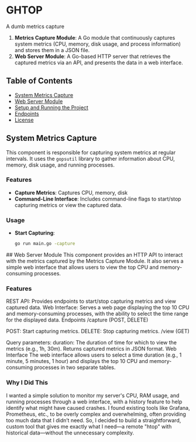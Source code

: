# GHTOP

A dumb metrics capture

1. **Metrics Capture Module**: A Go module that continuously captures system metrics (CPU, memory, disk usage, and process information) and stores them in a JSON file.
2. **Web Server Module**: A Go-based HTTP server that retrieves the captured metrics via an API, and presents the data in a web interface.

## Table of Contents

- [System Metrics Capture](#system-metrics-capture)
- [Web Server Module](#web-server-module)
- [Setup and Running the Project](#setup-and-running-the-project)
- [Endpoints](#endpoints)
- [License](#license)

## System Metrics Capture

This component is responsible for capturing system metrics at regular intervals. It uses the `gopsutil` library to gather information about CPU, memory, disk usage, and running processes.

### Features

- **Capture Metrics**: Captures CPU, memory, disk
- **Command-Line Interface**: Includes command-line flags to start/stop capturing metrics or view the captured data.

### Usage

- **Start Capturing**:
  ```bash
  go run main.go -capture
  ```

## Web Server Module
This component provides an HTTP API to interact with the metrics captured by the Metrics Capture Module. It also serves a simple web interface that allows users to view the top CPU and memory-consuming processes.

### Features

REST API: Provides endpoints to start/stop capturing metrics and view captured data.
Web Interface: Serves a web page displaying the top 10 CPU and memory-consuming processes, with the ability to select the time range for the displayed data.
Endpoints
/capture (POST, DELETE)

POST: Start capturing metrics.
DELETE: Stop capturing metrics.
/view (GET)

Query parameters:
duration: The duration of time for which to view the metrics (e.g., 1h, 30m).
Returns captured metrics in JSON format.
Web Interface
The web interface allows users to select a time duration (e.g., 1 minute, 5 minutes, 1 hour) and displays the top 10 CPU and memory-consuming processes in two separate tables.

### Why I Did This

I wanted a simple solution to monitor my server's CPU, RAM usage, and running processes through a web interface, with a history feature to help identify what might have caused crashes. I found existing tools like Grafana, Prometheus, etc., to be overly complex and overwhelming, often providing too much data that I didn’t need. So, I decided to build a straightforward, custom tool that gives me exactly what I need—a remote "htop" with historical data—without the unnecessary complexity.

